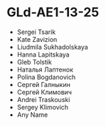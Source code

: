 # GLd-AE1-13-25
- Sergei Tsarik
- Kate Zavizion
- Liudmila Sukhadolskaya
- Hanna Lapitskaya
- Gleb Tolstik
- Наталья Лаптенок
- Polina Bogdanovich
- Сергей Галныкин
- Сергей Климович
- Andrei Traskouski
- Sergey Klimovich
- Any Name
